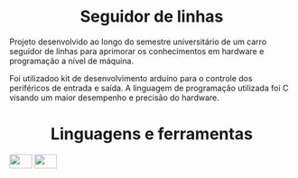 <h1 align="center">Seguidor de linhas</h1>

<p>
  Projeto desenvolvido ao longo do semestre universitário de um carro seguidor de linhas 
  para aprimorar os conhecimentos em hardware e programação a nível de máquina.
</p>

<p>
   Foi utilizadoo kit de desenvolvimento arduíno para o controle dos periféricos de entrada e saída.
   A linguagem de programação utilizada foi C visando um maior desempenho e precisão do hardware.
</p>

<h1 align="center"> Linguagens e ferramentas</h1>

<img src="https://img.shields.io/badge/c-blue" height="25" width="40"/>
<img src="https://img.shields.io/badge/Arduino-blue" height="25" width="40"/>

